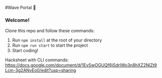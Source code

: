 #Wave Portal 👋 

### **Welcome!**
Clone this repo and follow these commands:

1. Run `npm install` at the root of your directory
2. Run `npm run start` to start the project
3. Start coding!


Hacksheet with CLI commands: https://docs.google.com/document/d/1EvSwOGUQf6jSdrlWo3n8hXZ2NlZt9Lcin-3g2ANyEo0/edit?usp=sharing
